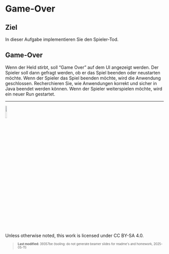# Game-Over

## Ziel

In dieser Aufgabe implementieren Sie den Spieler-Tod.

## Game-Over

Wenn der Held stirbt, soll “Game Over” auf dem UI angezeigt werden. Der
Spieler soll dann gefragt werden, ob er das Spiel beenden oder
neustarten möchte. Wenn der Spieler das Spiel beenden möchte, wird die
Anwendung geschlossen. Recherchieren Sie, wie Anwendungen korrekt und
sicher in Java beendet werden können. Wenn der Spieler weiterspielen
möchte, wird ein neuer Run gestartet.

------------------------------------------------------------------------

<img src="https://licensebuttons.net/l/by-sa/4.0/88x31.png" width="10%">

Unless otherwise noted, this work is licensed under CC BY-SA 4.0.

<blockquote><p><sup><sub><strong>Last modified:</strong> 39357be (tooling: do not generate beamer slides for readme's and homework, 2025-05-11)<br></sub></sup></p></blockquote>
